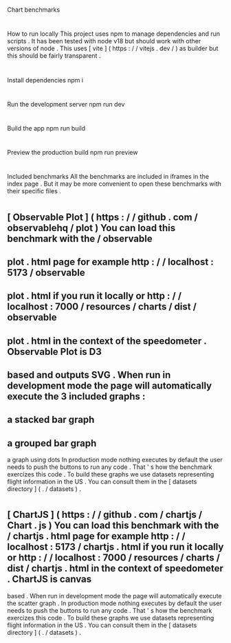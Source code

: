 #
Chart
benchmarks
#
#
How
to
run
locally
This
project
uses
npm
to
manage
dependencies
and
run
scripts
.
It
has
been
tested
with
node
v18
but
should
work
with
other
versions
of
node
.
This
uses
[
vite
]
(
https
:
/
/
vitejs
.
dev
/
)
as
builder
but
this
should
be
fairly
transparent
.
#
#
#
Install
dependencies
npm
i
#
#
#
Run
the
development
server
npm
run
dev
#
#
#
Build
the
app
npm
run
build
#
#
#
Preview
the
production
build
npm
run
preview
#
#
Included
benchmarks
All
the
benchmarks
are
included
in
iframes
in
the
index
page
.
But
it
may
be
more
convenient
to
open
these
benchmarks
with
their
specific
files
.
#
#
#
[
Observable
Plot
]
(
https
:
/
/
github
.
com
/
observablehq
/
plot
)
You
can
load
this
benchmark
with
the
/
observable
-
plot
.
html
page
for
example
http
:
/
/
localhost
:
5173
/
observable
-
plot
.
html
if
you
run
it
locally
or
http
:
/
/
localhost
:
7000
/
resources
/
charts
/
dist
/
observable
-
plot
.
html
in
the
context
of
the
speedometer
.
Observable
Plot
is
D3
-
based
and
outputs
SVG
.
When
run
in
development
mode
the
page
will
automatically
execute
the
3
included
graphs
:
-
a
stacked
bar
graph
-
a
grouped
bar
graph
-
a
graph
using
dots
In
production
mode
nothing
executes
by
default
the
user
needs
to
push
the
buttons
to
run
any
code
.
That
'
s
how
the
benchmark
exercizes
this
code
.
To
build
these
graphs
we
use
datasets
representing
flight
information
in
the
US
.
You
can
consult
them
in
the
[
datasets
directory
]
(
.
/
datasets
)
.
#
#
#
[
ChartJS
]
(
https
:
/
/
github
.
com
/
chartjs
/
Chart
.
js
)
You
can
load
this
benchmark
with
the
/
chartjs
.
html
page
for
example
http
:
/
/
localhost
:
5173
/
chartjs
.
html
if
you
run
it
locally
or
http
:
/
/
localhost
:
7000
/
resources
/
charts
/
dist
/
chartjs
.
html
in
the
context
of
speedometer
.
ChartJS
is
canvas
-
based
.
When
run
in
development
mode
the
page
will
automatically
execute
the
scatter
graph
.
In
production
mode
nothing
executes
by
default
the
user
needs
to
push
the
buttons
to
run
any
code
.
That
'
s
how
the
benchmark
exercizes
this
code
.
To
build
these
graphs
we
use
datasets
representing
flight
information
in
the
US
.
You
can
consult
them
in
the
[
datasets
directory
]
(
.
/
datasets
)
.
